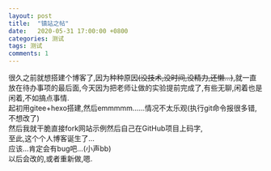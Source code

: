 ```yaml
---
layout: post
title:  "镇站之帖"
date:   2020-05-31 17:00:00 +0800
categories: 测试
tags: 测试
comments: 1
---
```

很久之前就想搭建个博客了,因为种种原因~~(没技术,没时间,没精力,还懒...)~~,就一直放在待办事项的最后面,今天因为把老师让做的实验提前完成了,有些无聊,闲着也是闲着,不如搞点事情.  
起初用gitee+hexo搭建,然后emmmmm......情况不太乐观(执行git命令报很多错,不想改了)  
然后我就干脆直接fork网站示例然后自己在GitHub项目上码字,  
至此,这个个人博客诞生了...  
应该...肯定会有bug吧...(小声bb)  
以后会改的,或者重新做,嗯.  